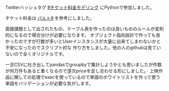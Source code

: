 Twitterハッシュタグ [#チケット料金モデリング](https://twitter.com/hashtag/%E3%83%81%E3%82%B1%E3%83%83%E3%83%88%E6%96%99%E9%87%91%E3%83%A2%E3%83%87%E3%83%AA%E3%83%B3%E3%82%B0?src=hash) にPythonで参加しました。

チケット料金は [バルト9](http://kinezo.jp/pc/price/wald9?ush=140feb4) を参考にしました。

面接課題として出されたもの、テーブル表を作ったのは良いもののルールが変則的になるので場合分けが必要になります。
オブジェクト指向設計で作っても良かったのですが行数が多いとUserインスタンスが大量に出来てしまわないかと不安になったのでスクリプト的な
作り方をしました。他の人のgithubは見ていないので全くオリジナルです。

一旦CSVに吐き出してpandasでgroupbyで集計しようかとも思いましたが件数が何万件もあると重くなるので逐次priceを足し合わせる形にしました。
上映作品に関しての処理でexecを使っているので単語のホワイトリストを作って使う単語をバリデーションが必要な気がします。